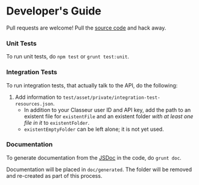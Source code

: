 # Developer's Guide

Pull requests are welcome! Pull the [source code](https://github.com/zbentley/classeur-api-client) and hack away.

### Unit Tests

To run unit tests, do `npm test` or `grunt test:unit`.

### Integration Tests

To run integration tests, that actually talk to the API, do the following:

1. Add information to `test/asset/private/integration-test-resources.json`.
	- In addition to your Classeur user ID and API key, add the path to an existent file for `existentFile` and an existent folder _with at least one file in it_ to `existentFolder`.
	- `existentEmptyFolder` can be left alone; it is not yet used.

### Documentation

To generate documentation from the [JSDoc](http://usejsdoc.org/) in the code, do `grunt doc`.

Documentation will be placed in `doc/generated`. The folder will be removed and re-created as part of this process.